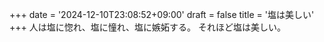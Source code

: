 +++
date = '2024-12-10T23:08:52+09:00'
draft = false
title = '塩は美しい'
+++
人は塩に惚れ、塩に憧れ、塩に嫉妬する。 それほど塩は美しい。
